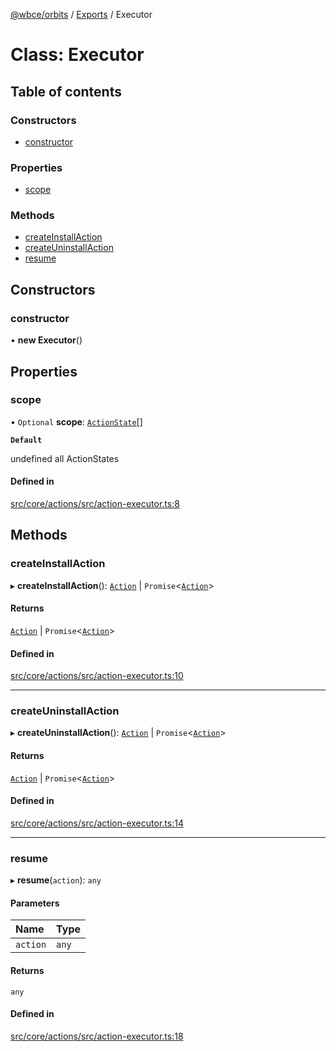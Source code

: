 [@wbce/orbits](../README.md) / [Exports](../modules.md) / Executor

# Class: Executor

## Table of contents

### Constructors

- [constructor](Executor.md#constructor)

### Properties

- [scope](Executor.md#scope)

### Methods

- [createInstallAction](Executor.md#createinstallaction)
- [createUninstallAction](Executor.md#createuninstallaction)
- [resume](Executor.md#resume)

## Constructors

### constructor

• **new Executor**()

## Properties

### scope

• `Optional` **scope**: [`ActionState`](../enums/ActionState.md)[]

**`Default`**

undefined all ActionStates

#### Defined in

[src/core/actions/src/action-executor.ts:8](https://github.com/LaWebcapsule/orbits/blob/fea9124/src/core/actions/src/action-executor.ts#L8)

## Methods

### createInstallAction

▸ **createInstallAction**(): [`Action`](Action.md) \| `Promise`<[`Action`](Action.md)\>

#### Returns

[`Action`](Action.md) \| `Promise`<[`Action`](Action.md)\>

#### Defined in

[src/core/actions/src/action-executor.ts:10](https://github.com/LaWebcapsule/orbits/blob/fea9124/src/core/actions/src/action-executor.ts#L10)

___

### createUninstallAction

▸ **createUninstallAction**(): [`Action`](Action.md) \| `Promise`<[`Action`](Action.md)\>

#### Returns

[`Action`](Action.md) \| `Promise`<[`Action`](Action.md)\>

#### Defined in

[src/core/actions/src/action-executor.ts:14](https://github.com/LaWebcapsule/orbits/blob/fea9124/src/core/actions/src/action-executor.ts#L14)

___

### resume

▸ **resume**(`action`): `any`

#### Parameters

| Name | Type |
| :------ | :------ |
| `action` | `any` |

#### Returns

`any`

#### Defined in

[src/core/actions/src/action-executor.ts:18](https://github.com/LaWebcapsule/orbits/blob/fea9124/src/core/actions/src/action-executor.ts#L18)

